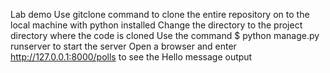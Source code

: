 Lab demo
Use gitclone command to clone the entire repository on to the local machine with python installed
Change the directory to the project directory where the code is cloned
Use the command $ python manage.py runserver to start the server
Open a browser and enter http://127.0.0.1:8000/polls to see the Hello message output

